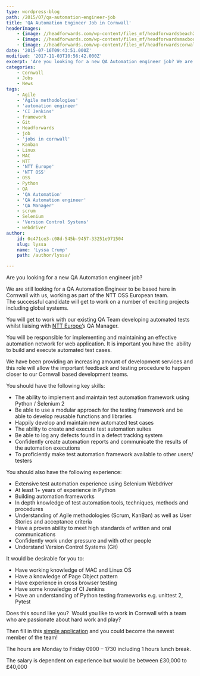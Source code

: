 ```yaml
---
type: wordpress-blog
path: /2015/07/qa-automation-engineer-job
title: 'QA Automation Engineer Job in Cornwall'
headerImages:
    - {image: //headforwards.com/wp-content/files_mf/headforwardsbeach24.jpg, text: 'QA Engineer '}
    - {image: //headforwards.com/wp-content/files_mf/headforwardsmacbook92.jpg, text: ""}
    - {image: //headforwards.com/wp-content/files_mf/headforwardscorwallsurf31.jpg, text: ""}
date: '2015-07-16T09:43:51.000Z'
modified: '2017-11-03T10:56:42.000Z'
excerpt: 'Are you looking for a new QA Automation engineer job? We are still looking for a QA Automation Engineer to be based here in Cornwall with us, working as part of the NTT OSS European team. The successful candidate will get to work on a number of exciting projects including global systems. You will get …'
categories:
    - Cornwall
    - Jobs
    - News
tags:
    - Agile
    - 'Agile methodologies'
    - 'automation engineer'
    - 'CI Jenkins'
    - framework
    - Git
    - Headforwards
    - job
    - 'jobs in cornwall'
    - Kanban
    - Linux
    - MAC
    - NTT
    - 'NTT Europe'
    - 'NTT OSS'
    - OSS
    - Python
    - QA
    - 'QA Automation'
    - 'QA Automation engineer'
    - 'QA Manager'
    - scrum
    - Selenium
    - 'Version Control Systems'
    - webdriver
author:
    id: 0c471ce3-c08d-545b-9457-33251e971504
    slug: lyssa
    name: 'Lyssa Crump'
    path: /author/lyssa/

---
```

Are you looking for a new QA Automation engineer job?

We are still looking for a QA Automation Engineer to be based here in Cornwall with us, working as part of the NTT OSS European team.  
The successful candidate will get to work on a number of exciting projects including global systems.

You will get to work with our existing QA Team developing automated tests whilst liaising with [NTT Europe’](http://www.eu.ntt.com/en/index.html)s QA Manager.

You will be responsible for implementing and maintaining an effective automation network for web application. It is important you have the  ability to build and execute automated test cases.

We have been providing an increasing amount of development services and this role will allow the important feedback and testing procedure to happen closer to our Cornwall based development teams.

You should have the following key skills:

*   The ability to implement and maintain test automation framework using Python / Selenium 2
*   Be able to use a modular approach for the testing framework and be able to develop reusable functions and libraries
*   Happily develop and maintain new automated test cases
*   The ability to create and execute test automation suites
*   Be able to log any defects found in a defect tracking system
*   Confidently create automation reports and communicate the results of the automation executions
*   To proficiently make test automation framework available to other users/ testers

You should also have the following experience:

*   Extensive test automation experience using Selenium Webdriver
*   At least 1+ years of experience in Python
*   Building automation frameworks
*   In depth knowledge of test automation tools, techniques, methods and procedures
*   Understanding of Agile methodologies (Scrum, KanBan) as well as User Stories and acceptance criteria
*   Have a proven ability to meet high standards of written and oral communications
*   Confidently work under pressure and with other people
*   Understand Version Control Systems (Git)

It would be desirable for you to:

*   Have working knowledge of MAC and Linux OS
*   Have a knowledge of Page Object pattern
*   Have experience in cross browser testing
*   Have some knowledge of CI Jenkins
*   Have an understanding of Python testing frameworks e.g. unittest 2, Pytest

Does this sound like you?  Would you like to work in Cornwall with a team who are passionate about hard work and play?

Then fill in this [simple application](http://www.headforwards.com/careers/application-form/) and you could become the newest member of the team!

The hours are Monday to Friday 0900 – 1730 including 1 hours lunch break.

The salary is dependent on experience but would be between £30,000 to £40,000
